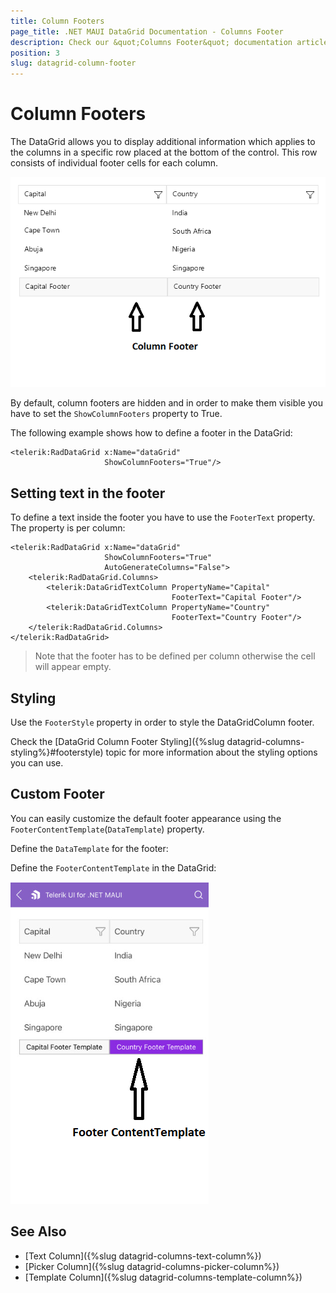 ```yaml
---
title: Column Footers
page_title: .NET MAUI DataGrid Documentation - Columns Footer
description: Check our &quot;Columns Footer&quot; documentation article for Telerik DataGrid for .NET MAUI.
position: 3
slug: datagrid-column-footer
---
```



# Column Footers

The DataGrid allows you to display additional information which applies to the columns in a specific row placed at the bottom of the control. This row consists of individual footer cells for each column.

![Column Footer](../images/column-footer.png)

By default, column footers are hidden and in order to make them visible you have to set the `ShowColumnFooters` property to True.

The following example shows how to define a footer in the DataGrid:

```XAML
<telerik:RadDataGrid x:Name="dataGrid" 
                     ShowColumnFooters="True"/>
```

## Setting text in the footer

To define a text inside the footer you have to use the `FooterText` property. The property is per column:

```XAML
<telerik:RadDataGrid x:Name="dataGrid" 
					 ShowColumnFooters="True" 
					 AutoGenerateColumns="False">
	<telerik:RadDataGrid.Columns>
		<telerik:DataGridTextColumn PropertyName="Capital" 
									FooterText="Capital Footer"/>
		<telerik:DataGridTextColumn PropertyName="Country" 
									FooterText="Country Footer"/>
	</telerik:RadDataGrid.Columns>
</telerik:RadDataGrid>
```

> Note that the footer has to be defined per column otherwise the cell will appear empty.

## Styling 

Use the `FooterStyle` property in order to style the DataGridColumn footer.

Check the [DataGrid Column Footer Styling]({%slug datagrid-columns-styling%}#footerstyle) topic for more information about the styling options you can use. 

## Custom Footer

You can easily customize the default footer appearance using the `FooterContentTemplate`(`DataTemplate`) property.

Define the `DataTemplate` for the footer:

<snippet id='datagrid-footercontenttemplate-datatemplate' />

Define the `FooterContentTemplate` in the DataGrid:

<snippet id='datagrid-footercontenttemplate' />

![DataGrid Column Footer Template](../images/footer-content-template.png)

## See Also

- [Text Column]({%slug datagrid-columns-text-column%})
- [Picker Column]({%slug datagrid-columns-picker-column%})
- [Template Column]({%slug datagrid-columns-template-column%})

